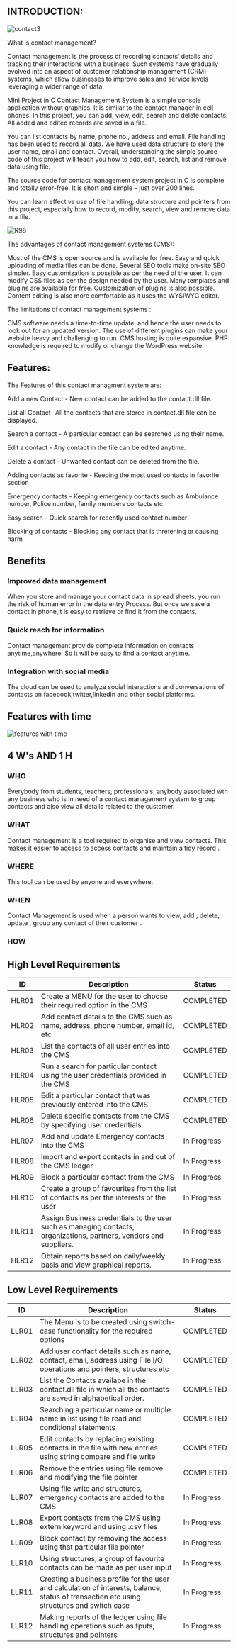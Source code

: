 ## INTRODUCTION:
![contact3](https://user-images.githubusercontent.com/80455876/130133377-f7f14fff-e410-4ac4-ba91-2d473e90af5e.jpg)

What is contact management?
 
Contact management is the process of recording contacts’ details and tracking their interactions with a business. Such systems have gradually evolved into an aspect of customer relationship management (CRM) systems, which allow businesses to improve sales and service levels leveraging a wider range of data.

Mini Project in C Contact Management System is a simple console application without graphics. It is similar to the contact manager in cell phones. In this  project, you can add, view, edit, search and delete contacts. All added and edited records are saved in a file.

You can list contacts by name, phone no., address and email. File handling has been used to record all data. We have used data structure to store the user name, email and contact. Overall, understanding the simple source code of this project will teach you how to add, edit, search, list and remove data using file.

The source code for contact management system project in C is complete and totally error-free. It is short and simple – just over 200 lines.

You can learn effective use of file handling, data structure and pointers from this project, especially how to record, modify, search, view and remove data in a file.

![R98](https://user-images.githubusercontent.com/80455876/130133855-b86210ca-00f9-43d6-8812-cc5e7cc6063d.png)

The advantages of contact management systems (CMS):

Most of the CMS is open source and is available for free.
Easy and quick uploading of media files can be done.
Several SEO tools make on-site SEO simpler.
Easy customization is possible as per the need of the user.
It can modify CSS files as per the design needed by the user.
Many templates and plugins are available for free. Customization of plugins is also possible.
Content editing is also more comfortable as it uses the WYSIWYG editor.

The limitations of contact management systems :

CMS software needs a time-to-time update, and hence the user needs to look out for an updated version.
The use of different plugins can make your website heavy and challenging to run.
CMS hosting is quite expansive.
PHP knowledge is required to modify or change the WordPress website.

## Features:

The Features of this contact managment system are:

Add a new Contact - New contact can be added to the contact.dll file.

List all Contact- All the contacts that are stored in contact.dll file can be displayed.

Search a contact - A particular contact can be searched using their name.

Edit a contact - Any contact in the file can be edited anytime.

Delete a contact - Unwanted contact can be deleted from the file.

Adding contacts as favorite - Keeping the most used contacts in favorite section

Emergency contacts - Keeping emergency contacts such as Ambulance number, Police number, family members contacts etc.

Easy search - Quick search for recently used contact number

Blocking of contacts - Blocking any contact that is thretening or causing harm

## Benefits
### Improved data management
When you store and manage your contact data in spread sheets, you run the risk of human error in the data entry 
Process. But once we save a contact in phone,it is easy
to retrieve or find it from the contacts.			

### Quick reach for information
Contact management provide complete information on contacts anytime,anywhere. So it will be easy to find a contact anytime.	

### Integration with social media
The cloud can be used to analyze social interactions and conversations of contacts on facebook,twitter,linkedin and other social platforms.

## Features with time

![features with time](https://user-images.githubusercontent.com/81163246/130176943-443e303e-29f6-48df-b020-2589549e0b9b.jpeg)

## 4 W's AND 1 H
### WHO
Everybody from students, teachers, professionals, anybody associated wth any business who is in need of a contact management system to group contacts and also view all details related to the customer. 

### WHAT
Contact management is a tool required to organise and view contacts. This makes it easier to access to access contacts and maintain a tidy record .

### WHERE
This tool can be used by anyone and everywhere. 

### WHEN
Contact Management is used when a person wants to view, add , delete, update , group any contact of their customer .

### HOW


## High Level Requirements
|ID|Description|  Status |
|--|--|--|
| HLR01  | Create a MENU for the user to choose their required option in the CMS| COMPLETED|
| HLR02  |  Add contact details to the CMS such as name, address, phone number, email id, etc| COMPLETED|
| HLR03  |  List the contacts of all user entries into the CMS  | COMPLETED|
| HLR04 |  Run a search for particular contact using the user credentials provided in the CMS | COMPLETED|
| HLR05  |  Edit a particular contact that was previously entered into the CMS  | COMPLETED|
| HLR06  |  Delete specific contacts from the CMS by specifying user credentials  | COMPLETED|
| HLR07  |  Add and update Emergency contacts into the CMS   | In Progress|
| HLR08  |  Import and export contacts in and out of the CMS ledger  | In Progress|
| HLR09  |  Block a particular contact from the CMS  | In Progress|
| HLR10  | Create a group of favourites from the list of contacts as per the interests of the user | In Progress|
| HLR11  |  Assign Business credentials to the user such as managing contacts, organizations, partners, vendors and suppliers.  | In Progress|
|HLR12|Obtain reports based on daily/weekly basis and view graphical reports. | In Progress

## Low Level Requirements
|ID|Description|  Status |
|--|--|--|
| LLR01  | The Menu is to be created using switch-case functionality for the required options| COMPLETED|
| LLR02  | Add user contact details such as name, contact, email, address using File I/O operations and pointers, structures etc| COMPLETED|
| LLR03  | List the Contacts availabe in the contact.dll file in which all the contacts are saved in alphabetical order.| COMPLETED|
| LLR04  | Searching a particular name or multiple name in list using file read and conditional statements | COMPLETED|
| LLR05  | Edit contacts by replacing existing contacts in the file with new entries using string compare and file write | COMPLETED|
| LLR06  | Remove the entries using file remove and modifying the file pointer | COMPLETED|
| LLR07  | Using file write and structures, emergency contacts are added to the CMS | In Progress|
| LLR08  | Export contacts from the CMS using extern keyword and using .csv files | In Progress|
| LLR09 | Block contact by removing the access using that particular file pointer| In Progress|
| LLR10| Using structures, a group of favourite contacts can be made as per user input| In Progress|
| LLR11| Creating a business profile for the user and calculation of interests, balance, status of transaction etc using structures and switch case| In Progress|
| LLR12| Making reports of the ledger using file handling operations such as fputs, structures and pointers| In Progress|
